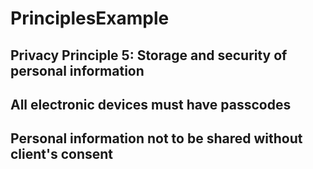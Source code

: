 # PrinciplesExample

## Privacy Principle 5: Storage and security of personal information

## All electronic devices must have passcodes
## Personal information not to be shared without client's consent
